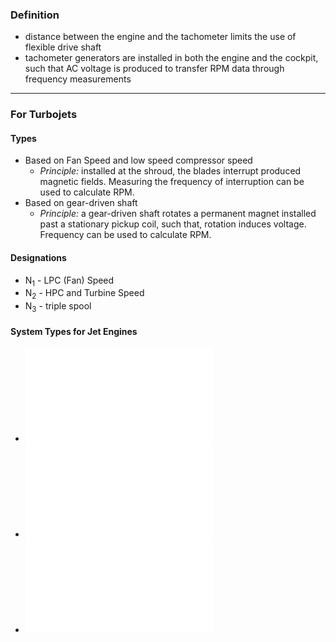 ### Definition
- distance between the engine and the tachometer limits the use of flexible drive shaft
- tachometer generators are installed in both the engine and the cockpit, such that AC voltage is produced to transfer RPM data through frequency measurements

---
### For Turbojets
#### Types
- Based on Fan Speed and low speed compressor speed
	- *Principle:* installed at the shroud, the blades interrupt produced magnetic fields. Measuring the frequency of interruption can be used to calculate RPM. 
- Based on gear-driven shaft
	- *Principle:* a gear-driven shaft rotates a permanent magnet installed past a stationary pickup coil, such that, rotation induces voltage. Frequency can be used to calculate RPM.


#### Designations
- N<sub>1</sub> - LPC (Fan) Speed
- N<sub>2</sub> - HPC and Turbine Speed
- N<sub>3</sub> - triple spool

#### System Types for Jet Engines
- ![Three-phase Generator Percent RPM System](./Three-phase%20Generator%20Percent%20RPM%20System.md)
- ![Magnetic Pickup Percent RPM System](./Magnetic%20Pickup%20Percent%20RPM%20System.md)
- ![Electronic Gearbox-Mounted N_2 Speed Sensor](./Electronic%20Gearbox-Mounted%20N_2%20Speed%20Sensor.md)